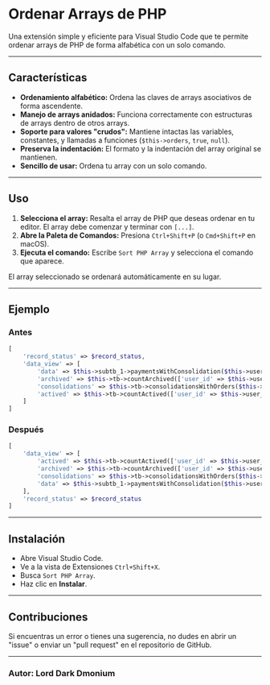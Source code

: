 # Ordenar Arrays de PHP

Una extensión simple y eficiente para Visual Studio Code que te permite ordenar arrays de PHP de forma alfabética con un solo comando.

---

## Características

* **Ordenamiento alfabético:** Ordena las claves de arrays asociativos de forma ascendente.
* **Manejo de arrays anidados:** Funciona correctamente con estructuras de arrays dentro de otros arrays.
* **Soporte para valores "crudos":** Mantiene intactas las variables, constantes, y llamadas a funciones (`$this->orders`, `true`, `null`).
* **Preserva la indentación:** El formato y la indentación del array original se mantienen.
* **Sencillo de usar:** Ordena tu array con un solo comando.

---

## Uso

1.  **Selecciona el array:** Resalta el array de PHP que deseas ordenar en tu editor. El array debe comenzar y terminar con `[...]`.
2.  **Abre la Paleta de Comandos:** Presiona `Ctrl+Shift+P` (o `Cmd+Shift+P` en macOS).
3.  **Ejecuta el comando:** Escribe `Sort PHP Array` y selecciona el comando que aparece.

El array seleccionado se ordenará automáticamente en su lugar.

---

## Ejemplo

### Antes

```php
[
    'record_status' => $record_status,
	'data_view' => [
		'data' => $this->subtb_1->paymentsWithConsolidation($this->user_session->user_id, $record_status),
        'archived' => $this->tb->countArchived(['user_id' => $this->user_session->user_id]),
        'consolidations' => $this->tb->consolidationsWithOrders($this->user_session->user_id, $record_status),
		'actived' => $this->tb->countActived(['user_id' => $this->user_session->user_id])
    ]
]
```

### Después

```php
[
    'data_view' => [
        'actived' => $this->tb->countActived(['user_id' => $this->user_session->user_id]),
        'archived' => $this->tb->countArchived(['user_id' => $this->user_session->user_id]),
        'consolidations' => $this->tb->consolidationsWithOrders($this->user_session->user_id, $record_status),
        'data' => $this->subtb_1->paymentsWithConsolidation($this->user_session->user_id, $record_status)
    ],
    'record_status' => $record_status
]
```
---

## Instalación

* Abre Visual Studio Code.
* Ve a la vista de Extensiones `Ctrl+Shift+X`.
* Busca `Sort PHP Array`.
* Haz clic en **Instalar**.

---

## Contribuciones

Si encuentras un error o tienes una sugerencia, no dudes en abrir un "issue" o enviar un "pull request" en el repositorio de GitHub.

---

### Autor: **Lord Dark Dmonium**